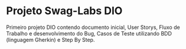 # Projeto Swag-Labs DIO
Primeiro projeto DIO contendo documento inicial, User Storys, Fluxo de Trabalho e desenvolvimento do Bug, Casos de Teste utilizando BDD (linguagem Gherkin) e Step By Step.
